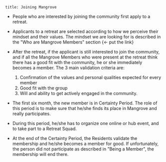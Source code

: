 ```
title: Joining Mangrove
```

- People who are interested by joining the community first apply to a retreat.
- Applicants to a retreat are selected according to how we perceive their mindset and their values. The mindset we are looking for is described in the "Who are Mangrove Members" section {<- put the link}
- After the retreat, if the applicant is still interested to join the community, and if all the Mangrove Members who were present at the retreat think there has a good fit with the community, he or she immediately becomes a member. The 3 main validation criteria are:

  1. Confirmation of the values and personal qualities expected for every member
  2. Good fit with the group
  3. Will and ability to get actively engaged in the community.
  
- The first six month, the new member is in Certainty Period. The role of this period is to make sure that he/she finds its place in Mangrove and really participates.
- During this period, he/she has to organize one online or hub event, and to take part to a Retreat Squad.
- At the end of the Certainty Period, the Residents validate the membership and he/she becomes a member for good. If unfortunately, the person did not participate as described in "Being a Member", the membership will end there.

